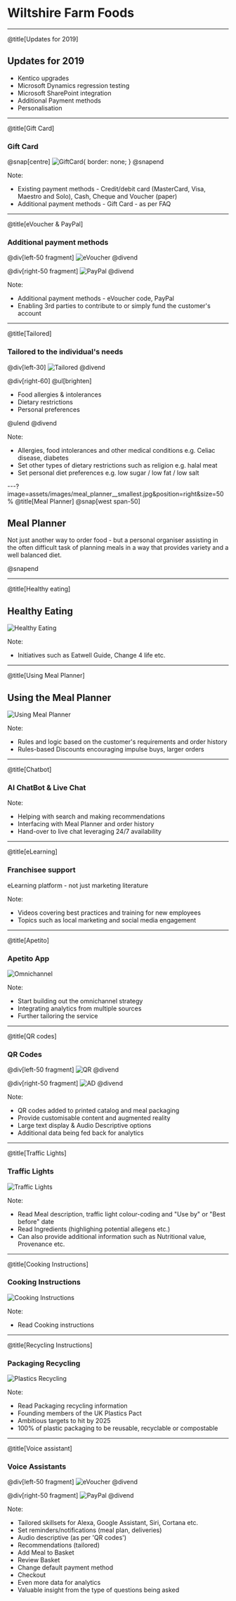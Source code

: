 # Wiltshire Farm Foods

---
@title[Updates for 2019]

## Updates for 2019

* Kentico upgrades
* Microsoft Dynamics regression testing
* Microsoft SharePoint integration
* Additional Payment methods
* Personalisation

---
@title[Gift Card]

### Gift Card

@snap[centre]
![GiftCard](assets/images/gift_card.png){ border: none; }
@snapend

Note:

* Existing payment methods - Credit/debit card (MasterCard, Visa, Maestro and Solo), Cash, Cheque and Voucher (paper)
* Additional payment methods - Gift Card - as per FAQ

---
@title[eVoucher & PayPal]

### Additional payment methods

@div[left-50 fragment]
![eVoucher](assets/images/evoucher.png)
@divend

@div[right-50 fragment]
![PayPal](assets/images/paypal.png)
@divend

Note:

* Additional payment methods - eVoucher code, PayPal
* Enabling 3rd parties to contribute to or simply fund the customer's account
  
---
@title[Tailored]

### Tailored to the individual's needs

@div[left-30]
![Tailored](assets/images/dietary_requirements.png)
@divend

@div[right-60]
@ul[brighten]

* Food allergies & intolerances
* Dietary restrictions
* Personal preferences
  
@ulend
@divend

Note:

* Allergies, food intolerances and other medical conditions e.g. Celiac disease, diabetes
* Set other types of dietary restrictions such as religion e.g. halal meat
* Set personal diet preferences e.g. low sugar / low fat / low salt
  
---?image=assets/images/meal_planner__smallest.jpg&position=right&size=50%
@title[Meal Planner]
@snap[west span-50]

## Meal Planner

Not just another way to order food - but a personal organiser assisting in the often difficult task of planning meals in a way that provides variety and a well balanced diet.

@snapend

---
@title[Healthy eating]

## Healthy Eating

![Healthy Eating](assets/images/food_switch_supporters.png)

Note:

* Initiatives such as Eatwell Guide, Change 4 life etc.
  
---
@title[Using Meal Planner]

## Using the Meal Planner

![Using Meal Planner](assets/images/editing_meal_planner.png)

Note:

* Rules and logic based on the customer's requirements and order history
* Rules-based Discounts encouraging impulse buys, larger orders

---
@title[Chatbot]

### AI ChatBot & Live Chat

Note:

* Helping with search and making recommendations
* Interfacing with Meal Planner and order history
* Hand-over to live chat leveraging 24/7 availability

---
@title[eLearning]

### Franchisee support

eLearning platform - not just marketing literature

Note:

* Videos covering best practices and training for new employees
* Topics such as local marketing and social media engagement
  
---
@title[Apetito]

### Apetito App

![Omnichannel](assets/images/omnichannel_strategy.png)

Note:

* Start building out the omnichannel strategy
* Integrating analytics from multiple sources
* Further tailoring the service

---
@title[QR codes]

### QR Codes

@div[left-50 fragment]
![QR](assets/images/qr_codes.png)
@divend

@div[right-50 fragment]
![AD](assets/images/audio_description.png)
@divend


Note:

* QR codes added to printed catalog and meal packaging
* Provide customisable content and augmented reality
* Large text display & Audio Descriptive options
* Additional data being fed back for analytics

---
@title[Traffic Lights]

### Traffic Lights

![Traffic Lights](assets/images/traffic_lights_food_labelling.png)

Note:

* Read Meal description, traffic light colour-coding and "Use by" or "Best before" date
* Read Ingredients (highlighing potential allegens etc.)
* Can also provide additional information such as Nutritional value, Provenance etc.

---
@title[Cooking Instructions]

### Cooking Instructions

![Cooking Instructions](assets/images/cooking_instructions.png)

Note:

* Read Cooking instructions

---
@title[Recycling Instructions]

### Packaging Recycling

![Plastics Recycling](assets/images/plastics.png)

Note:

* Read Packaging recycling information
* Founding members of the UK Plastics Pact
* Ambitious targets to hit by 2025
* 100% of plastic packaging to be reusable, recyclable or compostable

---
@title[Voice assistant]

### Voice Assistants

@div[left-50 fragment]
![eVoucher](assets/images/amazon_alexa.png)
@divend

@div[right-50 fragment]
![PayPal](assets/images/google_assistant.png)
@divend

Note:

* Tailored skillsets for Alexa, Google Assistant, Siri, Cortana etc.
* Set reminders/notifications (meal plan, deliveries)
* Audio descriptive (as per 'QR codes')
* Recommendations (tailored)
* Add Meal to Basket
* Review Basket
* Change default payment method
* Checkout
* Even more data for analytics
* Valuable insight from the type of questions being asked

